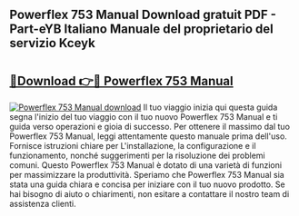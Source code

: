 ## Powerflex 753 Manual Download gratuit PDF - Part-eYB Italiano Manuale del proprietario del servizio Kceyk

# <h2><a href="http://dfev04b.blite.top/?on=Powerflex+753+Manual">🔗Download 👉🔴 Powerflex 753 Manual</a></h2>

[![Powerflex 753 Manual download](https://i.imgur.com/lujVjoI.png)](http://dfev04b.blite.top/?on=Powerflex+753+Manual)
Il tuo viaggio inizia qui questa guida segna l'inizio del tuo viaggio con il tuo nuovo Powerflex 753 Manual e ti guida verso operazioni e gioia di successo. Per ottenere il massimo dal tuo Powerflex 753 Manual, leggi attentamente questo manuale prima dell'uso. Fornisce istruzioni chiare per L'installazione, la configurazione e il funzionamento, nonché suggerimenti per la risoluzione dei problemi comuni. Questo Powerflex 753 Manual è dotato di una varietà di funzioni per massimizzare la produttività. Speriamo che Powerflex 753 Manual sia stata una guida chiara e concisa per iniziare con il tuo nuovo prodotto. Se hai bisogno di aiuto o chiarimenti, non esitare a contattare il nostro team di assistenza clienti.

